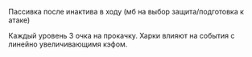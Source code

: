 Пассивка после инактива в ходу (мб на выбор защита/подготовка к атаке)

Каждый уровень 3 очка на прокачку. Харки влияют на события с линейно увеличивающимя кэфом.
